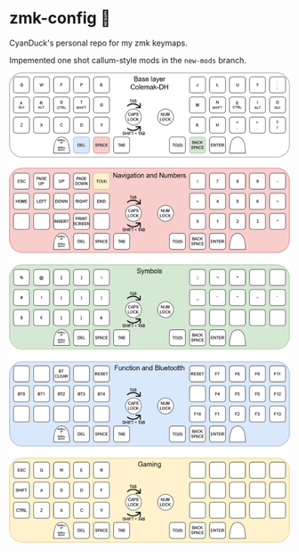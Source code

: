 # zmk-config 🦆

CyanDuck's personal repo for my zmk keymaps.

Impemented one shot callum-style mods in the `new-mods` branch.

![keymap diagram](Initial-keymap.png)
